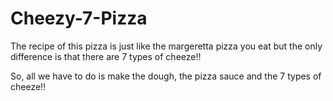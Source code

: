 # Cheezy-7-Pizza
The recipe of this pizza is just like the margeretta pizza you eat but the only difference is that there are 7 types of cheeze!!

So, all we have to do is make the dough, the pizza sauce and the 7 types of cheeze!!